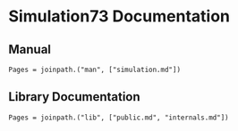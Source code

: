 # Simulation73 Documentation

## Manual

```@contents
Pages = joinpath.("man", ["simulation.md"])
```

## Library Documentation

```@contents
Pages = joinpath.("lib", ["public.md", "internals.md"])
```
